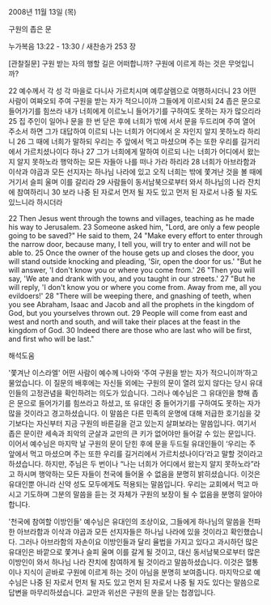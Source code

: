 2008년 11월 13일 (목)

구원의 좁은 문



누가복음 13:22 - 13:30 / 새찬송가 253 장


[관찰질문]
구원 받는 자의 행할 길은 어떠합니까? 
구원에 이르게 하는 것은 무엇입니까?   

22 예수께서 각 성 각 마을로 다니사 가르치시며 예루살렘으로 여행하시더니 
23 어떤 사람이 여짜오되 주여 구원을 받는 자가 적으니이까 그들에게 이르시되 
24 좁은 문으로 들어가기를 힘쓰라 내가 너희에게 이르노니 들어가기를 구하여도 못하는 자가 많으리라 
25 집 주인이 일어나 문을 한 번 닫은 후에 너희가 밖에 서서 문을 두드리며 주여 열어 주소서 하면 그가 대답하여 이르되 나는 너희가 어디에서 온 자인지 알지 못하노라 하리니 
26 그 때에 너희가 말하되 우리는 주 앞에서 먹고 마셨으며 주는 또한 우리를 길거리에서 가르치셨나이다 하나 
27 그가 너희에게 말하여 이르되 나는 너희가 어디에서 왔는지 알지 못하노라 행악하는 모든 자들아 나를 떠나 가라 하리라 
28 너희가 아브라함과 이삭과 야곱과 모든 선지자는 하나님 나라에 있고 오직 너희는 밖에 쫓겨난 것을 볼 때에 거기서 슬피 울며 이를 갈리라 
29 사람들이 동서남북으로부터 와서 하나님의 나라 잔치에 참여하리니 
30 보라 나중 된 자로서 먼저 될 자도 있고 먼저 된 자로서 나중 될 자도 있느니라 하시더라 

22 Then Jesus went through the towns and villages, teaching as he made his way to Jerusalem. 
23 Someone asked him, "Lord, are only a few people going to be saved?" He said to them, 
24 "Make every effort to enter through the narrow door, because many, I tell you, will try to enter and will not be able to. 
25 Once the owner of the house gets up and closes the door, you will stand outside knocking and pleading, 'Sir, open the door for us.' "But he will answer, 'I don't know you or where you come from.' 
26 "Then you will say, 'We ate and drank with you, and you taught in our streets.' 
27 "But he will reply, 'I don't know you or where you come from. Away from me, all you evildoers!' 
28 "There will be weeping there, and gnashing of teeth, when you see Abraham, Isaac and Jacob and all the prophets in the kingdom of God, but you yourselves thrown out. 
29 People will come from east and west and north and south, and will take their places at the feast in the kingdom of God. 
30 Indeed there are those who are last who will be first, and first who will be last."

해석도움





'쫓겨난 이스라엘'
 어떤 사람이 예수께 나아와 ‘주여 구원을 받는 자가 적으니이까’하고 물었습니다. 이 질문의 배후에는 자신들 외에는 구원의 문이 열려 있지 않다는 당시 유대인들의 고정관념을 확인하려는 의도가 있습니다. 그러나 예수님은 그 유대인을 향해 좁은 문으로 들어가기를 힘쓰라고 하셨고, 또 유대인 중 들어가기를 구하여도 못하는 자가 많을 것이라고 경고하셨습니다. 이 말씀은 다른 민족의 운명에 대해 저급한 호기심을 갖기보다는 자신부터 지금 구원의 바른길을 걷고 있는지 살펴보라는 말씀입니다. 여기서 좁은 문이란 세속과 죄악의 군살과 교만의 큰 키가 없어야만 들어갈 수 있는 문입니다. 이어서 예수님은 마지막 날 구원의 문이 닫힌 후에 문을 두드릴 유대인들이 ‘우리는 주 앞에서 먹고 마셨으며 주는 또한 우리를 길거리에서 가르치셨나이다’라고 말할 것이라고 하셨습니다. 하지만, 주님은 두 번이나 “나는 너희가 어디에서 왔는지 알지 못하노라”라고 하시며 행악하는 모든 자들이 천국에 들어올 수 없음을 분명히 밝히셨습니다. 이것은 유대인뿐 아니라 신약 성도 모두에게도 적용되는 말씀입니다. 우리는 교회에서 먹고 마시고 기도하며 그분의 말씀을 듣는 것 자체가 구원의 보장이 될 수 없음을 분명히 알아야 합니다.     

'천국에 참여할 이방인들'
 예수님은 유대인의 조상이요, 그들에게 하나님의 말씀을 전파한 아브라함과 이삭과 야곱과 모든 선지자들은 하나님 나라에 있을 것이라고 확인했습니다. 그러나 아브라함의 자손이요 이방인들과 달리 율법을 가지고 있다고 과시하던 많은 유대인은 바깥으로 쫓겨나 슬피 울며 이를 갈게 될 것이고, 대신 동서남북으로부터 많은 이방인이 와서 하나님 나라 잔치에 참여하게 될 것이라고 말씀하셨습니다. 이것은 혈통이나 지식이 곧바로 구원에 이르게 하는 것이 아님을 분명히 보여줍니다. 마지막으로 예수님은 나중 된 자로서 먼저 될 자도 있고 먼저 된 자로서 나중 될 자도 있다는 말씀으로 답변을 마무리하셨습니다. 교만과 위선은 구원의 문을 닫는 첩경입니다.